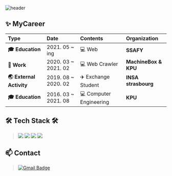 ![header](https://capsule-render.vercel.app/api?type=Waving&color=auto&height=200&section=header&text=Hi!%20I'm%20Ayeong&fontSize=55&fontAlignY=50&fontAlign=75&animation=twinkling&fontColor )

## ✨ MyCareer


  | **Type** | **Date** | **Contents** | **Organization** |
  |:--------|:--------|:--------|:--------|
  | **:mortar_board: Education** | 2021. 05  ~  ing | :computer: Web | **SSAFY** |
  | **🏢 Work** | 2020. 03 ~ 2021. 02 | :computer: Web Crawler | **MachineBox & KPU** |
  | **🌏 External Activity** | 2019. 08 ~ 2020. 02 | :airplane: Exchange Student | **INSA strasbourg** |
  | **:mortar_board: Education** | 2016. 03  ~  2021. 08 | :computer: Computer Engineering | **KPU** |

## 🛠 Tech Stack 🛠
><img src="https://img.shields.io/badge/Python-3766AB?style=flat-square&logo=Python&logoColor=white"/></a>
<img src="https://img.shields.io/badge/Java-007396?style=flat-square&logo=Java&logoColor=white"/></a>
<img src="https://img.shields.io/badge/Selenium-43B02A?style=flat-square&logo=Selenium&logoColor=white"/></a>
<img src="https://img.shields.io/badge/android-3DDC84?style=flat-square&logo=android&logoColor=white"/></a>



<!-- ##
 [![Anurag's github stats](https://github-readme-stats.vercel.app/api?username=dgh03207)](https://github.com/anuraghazra/github-readme-stats)
 -->
## 📫 Contact

> [![Gmail Badge](https://img.shields.io/badge/Gmail-d14836?style=flat-square&logo=Gmail&logoColor=white&link=mailto:snugyun01@gmail.com)](mailto:dgh03207@gmail.com)
<!-- 
</body>


  -->
<!--
**dgh03207/dgh03207** is a ✨ _special_ ✨ repository because its `README.md` (this file) appears on your GitHub profile.

Here are some ideas to get you started:

- 🔭 I’m currently working on ...
- 🌱 I’m currently learning ...
- 👯 I’m looking to collaborate on ...
- 🤔 I’m looking for help with ...
- 💬 Ask me about ...
- 📫 How to reach me: ...
- 😄 Pronouns: ...
- ⚡ Fun fact: ...
-->
